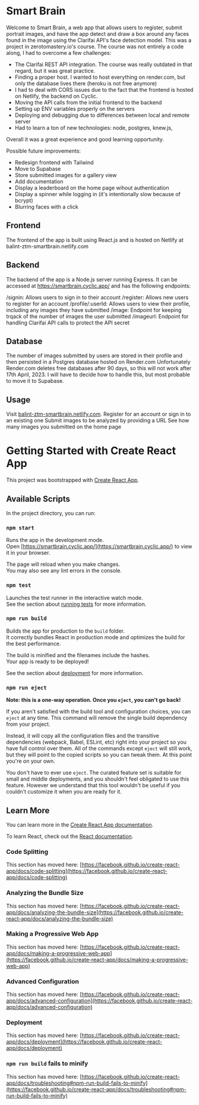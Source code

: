 # Smart Brain

Welcome to Smart Brain, a web app that allows users to register, submit portrait images, and have the app detect and draw a box around any faces found in the image using the Clarifai API's face detection model. This was a project in zerotomastery.io's course. The course was not entirely a code along, I had to overcome a few challenges:

- The Clarifai REST API integration. The course was really outdated in that regard, but it was great practice.
- Finding a proper host. I wanted to host everything on render.com, but only the database lives there (heroku is not free anymore)
- I had to deal with CORS issues due to the fact that the frontend is hosted on Netlify, the backend on Cyclic.
- Moving the API calls from the initial frontend to the backend
- Setting up ENV variables properly on the servers
- Deploying and debugging due to differences between local and remote server
- Had to learn a ton of new technologies: node, postgres, knew.js,

Overall it was a great experience and good learning opportunity.

Possible future improvements:

- Redesign frontend with Tailwind
- Move to Supabase
- Store submitted images for a gallery view
- Add documentation
- Display a leaderboard on the home page wihout authentication
- Display a spinner while logging in (it's intentionally slow because of bcrypt)
- Blurring faces with a click

## Frontend

The frontend of the app is built using React.js and is hosted on Netlify at balint-ztm-smartbrain.netlify.com

## Backend

The backend of the app is a Node.js server running Express. It can be accessed at https://smartbrain.cyclic.app/ and has the following endpoints:

/signin: Allows users to sign in to their account
/register: Allows new users to register for an account
/profile/:userId: Allows users to view their profile, including any images they have submitted
/image: Endpoint for keeping trqack of the number of images the user submitted
/imageurl: Endpoint for handling Clarifai API calls to protect the API secret

## Database

The number of images submitted by users are stored in their profile and then persisted in a Postgres database hosted on Render.com Unfortunately Render.com deletes free databases after 90 days, so this will not work after 17th April, 2023. I will have to decide how to handle this, but most probable to move it to Supabase.

## Usage

Visit [balint-ztm-smartbrain.netlify.com](balint-ztm-smartbrain.netlify.com).
Register for an account or sign in to an existing one
Submit images to be analyzed by providing a URL
See how many images you submitted on the home page

# Getting Started with Create React App

This project was bootstrapped with [Create React App](https://github.com/facebook/create-react-app).

## Available Scripts

In the project directory, you can run:

### `npm start`

Runs the app in the development mode.\
Open [https://smartbrain.cyclic.app/](https://smartbrain.cyclic.app/) to view it in your browser.

The page will reload when you make changes.\
You may also see any lint errors in the console.

### `npm test`

Launches the test runner in the interactive watch mode.\
See the section about [running tests](https://facebook.github.io/create-react-app/docs/running-tests) for more information.

### `npm run build`

Builds the app for production to the `build` folder.\
It correctly bundles React in production mode and optimizes the build for the best performance.

The build is minified and the filenames include the hashes.\
Your app is ready to be deployed!

See the section about [deployment](https://facebook.github.io/create-react-app/docs/deployment) for more information.

### `npm run eject`

**Note: this is a one-way operation. Once you `eject`, you can't go back!**

If you aren't satisfied with the build tool and configuration choices, you can `eject` at any time. This command will remove the single build dependency from your project.

Instead, it will copy all the configuration files and the transitive dependencies (webpack, Babel, ESLint, etc) right into your project so you have full control over them. All of the commands except `eject` will still work, but they will point to the copied scripts so you can tweak them. At this point you're on your own.

You don't have to ever use `eject`. The curated feature set is suitable for small and middle deployments, and you shouldn't feel obligated to use this feature. However we understand that this tool wouldn't be useful if you couldn't customize it when you are ready for it.

## Learn More

You can learn more in the [Create React App documentation](https://facebook.github.io/create-react-app/docs/getting-started).

To learn React, check out the [React documentation](https://reactjs.org/).

### Code Splitting

This section has moved here: [https://facebook.github.io/create-react-app/docs/code-splitting](https://facebook.github.io/create-react-app/docs/code-splitting)

### Analyzing the Bundle Size

This section has moved here: [https://facebook.github.io/create-react-app/docs/analyzing-the-bundle-size](https://facebook.github.io/create-react-app/docs/analyzing-the-bundle-size)

### Making a Progressive Web App

This section has moved here: [https://facebook.github.io/create-react-app/docs/making-a-progressive-web-app](https://facebook.github.io/create-react-app/docs/making-a-progressive-web-app)

### Advanced Configuration

This section has moved here: [https://facebook.github.io/create-react-app/docs/advanced-configuration](https://facebook.github.io/create-react-app/docs/advanced-configuration)

### Deployment

This section has moved here: [https://facebook.github.io/create-react-app/docs/deployment](https://facebook.github.io/create-react-app/docs/deployment)

### `npm run build` fails to minify

This section has moved here: [https://facebook.github.io/create-react-app/docs/troubleshooting#npm-run-build-fails-to-minify](https://facebook.github.io/create-react-app/docs/troubleshooting#npm-run-build-fails-to-minify)
